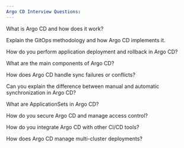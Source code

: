 ```yaml
---
Argo CD Interview Questions:
---
```


What is Argo CD and how does it work?

Explain the GitOps methodology and how Argo CD implements it.

How do you perform application deployment and rollback in Argo CD?

What are the main components of Argo CD?

How does Argo CD handle sync failures or conflicts?

Can you explain the difference between manual and automatic synchronization in Argo CD?

What are ApplicationSets in Argo CD?

How do you secure Argo CD and manage access control?

How do you integrate Argo CD with other CI/CD tools?

How does Argo CD manage multi-cluster deployments?
